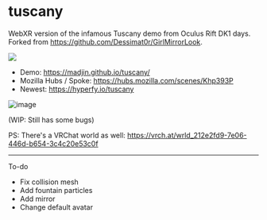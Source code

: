 # tuscany

WebXR version of the infamous Tuscany demo from Oculus Rift DK1 days. Forked from <https://github.com/Dessimat0r/GirlMirrorLook>.

![](https://i.imgur.com/NvGFuVv.jpg)

- Demo: https://madjin.github.io/tuscany/
- Mozilla Hubs / Spoke: https://hubs.mozilla.com/scenes/Khp393P
- Newest: https://hyperfy.io/tuscany

![image](https://user-images.githubusercontent.com/32600939/214921172-1c070aad-9dcc-4645-9e09-def94a05a495.png)


(WIP: Still has some bugs)

PS: There's a VRChat world as well: https://vrch.at/wrld_212e2fd9-7e06-446d-b654-3c4c20e53c0f

---

To-do

- Fix collision mesh
- Add fountain particles
- Add mirror
- Change default avatar
